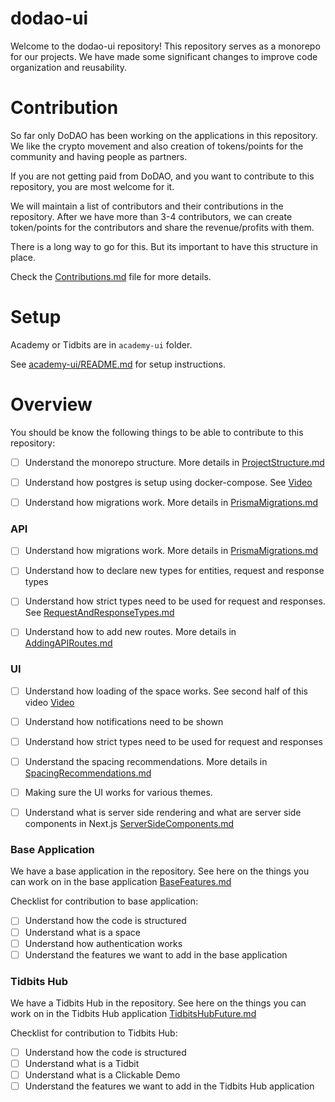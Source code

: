 # dodao-ui

Welcome to the dodao-ui repository! This repository serves as a monorepo for our projects. We have made some significant changes to improve code organization and reusability.

# Contribution
So far only DoDAO has been working on the applications in this repository. We like the crypto movement and also
creation of tokens/points for the community and having people as partners. 

If you are not getting paid from DoDAO, and you want to contribute to this repository, you are most welcome for it. 

We will maintain a list of contributors and their contributions in the repository. After we have more than 3-4 contributors, 
we can create token/points for the contributors and share the revenue/profits with them.

There is a long way to go for this. But its important to have this structure in place.

Check the [Contributions.md](docs/Contributions.md) file for more details.

# Setup
Academy or Tidbits are in `academy-ui` folder.

See [academy-ui/README.md](academy-ui/README.md) for setup instructions.

# Overview
You should be know the following things to be able to contribute to this repository:

- [ ] Understand the monorepo structure. More details in [ProjectStructure.md](docs/ProjectStructure.md)
- [ ] Understand how postgres is setup using docker-compose. See [Video](https://drive.google.com/drive/folders/1_AQi1W_p1OUROBHIv3lAZjnVqkihgD3S)
- [ ] Understand how migrations work. More details in [PrismaMigrations.md](docs/PrismaMigrations.md)


### API
- [ ] Understand how migrations work. More details in [PrismaMigrations.md](docs/PrismaMigrations.md)
- [ ] Understand how to declare new types for entities, request and response types
- [ ] Understand how strict types need to be used for request and responses. See [RequestAndResponseTypes.md](docs/RequestAndResponseTypes.md) 
- [ ] Understand how to add new routes. More details in [AddingAPIRoutes.md](docs/AddingAPIRoutes.md)


### UI
- [ ] Understand how loading of the space works. See second half of this video [Video](https://drive.google.com/drive/folders/1_AQi1W_p1OUROBHIv3lAZjnVqkihgD3S)
- [ ] Understand how notifications need to be shown
- [ ] Understand how strict types need to be used for request and responses
- [ ] Understand the spacing recommendations. More details in [SpacingRecommendations.md](docs/SpacingRecommendations.md)
- [ ] Making sure the UI works for various themes.
- [ ] Understand what is server side rendering and what are server side components in Next.js [ServerSideComponents.md](docs/ServerSideComponents.md)


### Base Application
We have a base application in the repository. See here on the things you can work on in the base application
[BaseFeatures.md](docs/BaseFeatures.md)

Checklist for contribution to base application:
- [ ] Understand how the code is structured
- [ ] Understand what is a space
- [ ] Understand how authentication works
- [ ] Understand the features we want to add in the base application

### Tidbits Hub
We have a Tidbits Hub in the repository. See here on the things you can work on in the Tidbits Hub application
[TidbitsHubFuture.md](docs/TidbitsHubFutures.md)

Checklist for contribution to Tidbits Hub:
- [ ] Understand how the code is structured
- [ ] Understand what is a Tidbit
- [ ] Understand what is a Clickable Demo
- [ ] Understand the features we want to add in the Tidbits Hub application

